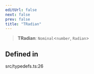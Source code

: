 ```yaml
---
editUrl: false
next: false
prev: false
title: "TRadian"
---
```


> **TRadian**: `Nominal`\<`number`, `Radian`\>

## Defined in

src/typedefs.ts:26
